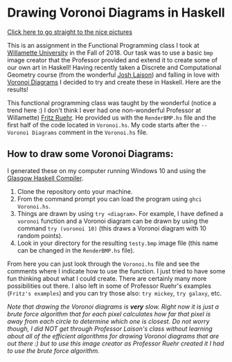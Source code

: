 # Drawing Voronoi Diagrams in Haskell


[Click here to go straight to the nice pictures](DIAGRAMS.md)

This is an assignment in the Functional Programming class I took at [Willamette University](https://willamette.edu/) in the Fall of 2018. Our task was to use a basic `bmp` image creator that the Professor provided and extend it to create some of our own art in Haskell! Having recently taken a Discrete and Computational Geometry course (from the wonderful [Josh Laison](https://willamette.edu/~jlaison/index.html)) and falling in love with [Voronoi Diagrams](https://en.wikipedia.org/wiki/Voronoi_diagram) I decided to try and create these in Haskell. Here are the results!

This functional programming class was taught by the wonderful (notice a trend here :) I don't think I ever had one non-wonderful Professor at Willamette) [Fritz Ruehr](http://www.willamette.edu/~fruehr/). He provided us with the `RenderBMP.hs` file and the first half of the code located in `Voronoi.hs`. My code starts after the `-- Voronoi Diagrams` comment in the `Voronoi.hs` file.

## How to draw some Voronoi Diagrams:
I generated these on my computer running Windows 10 and using the [Glasgow Haskell Compiler](https://www.haskell.org/ghc/).

1. Clone the repository onto your machine.
1. From the command prompt you can load the program using `ghci Voronoi.hs`.
1. Things are drawn by using `try <diagram>`. For example, I have defined a `voronoi` function and a Voronoi diagram can be drawn by using the command `try (voronoi 10)` (this draws a Voronoi diagram with 10 random points).
1. Look in your directory for the resulting `testy.bmp` image file (this name can be changed in the `RenderBMP.hs` file).

From here you can just look through the `Voronoi.hs` file and see the comments where I indicate how to use the function. I just tried to have some fun thinking about what I could create. There are certainly many more possibilities out there. I also left in some of Professor Ruehr's examples (`Fritz's examples`) and you can try those also: `try mickey`, `try galaxy`, etc.

*Note that drawing the Voronoi diagrams is **very** slow. Right now it is just a brute force algorithm that for each pixel calculates how far that pixel is away from each circle to determine which one is closest. Do not worry though, I did NOT get through Professor Laison's class without learning about all of the efficient algorithms for drawing Voronoi diagrams that are out there :) but to use this image creator as Professor Ruehr created it I had to use the brute force algorithm.*